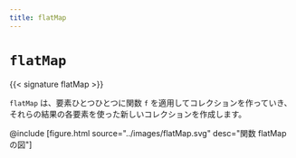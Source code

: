 ```yaml
---
title: flatMap
---
```


# `flatMap`

{{< signature flatMap >}}

`flatMap` は、要素ひとつひとつに関数 `f` を適用してコレクションを作っていき、それらの結果の各要素を使った新しいコレクションを作成します。

@include [figure.html source="../images/flatMap.svg" desc="関数 flatMap の図"]

